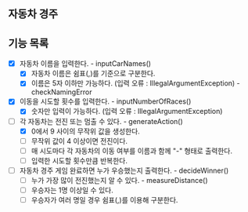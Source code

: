 ## 자동차 경주

## 기능 목록

- [x] 자동차 이름을 입력한다. - inputCarNames()
  - [x] 자동차 이름은 쉼표(,)를 기준으로 구분한다.
  - [x] 이름은 5자 이하만 가능하다. (입력 오류 : IllegalArgumentException) - checkNamingError

- [x] 이동을 시도할 횟수를 입력한다. - inputNumberOfRaces()
  - [x] 숫자만 입력이 가능하다. (입력 오류 : IllegalArgumentException)

- [ ] 각 자동차는 전진 또는 멈출 수 있다. - generateAction()
  - [x] 0에서 9 사이의 무작위 값을 생성한다.
  - [ ] 무작위 값이 4 이상이면 전진이다.
  - [ ] 매 시도마다 각 자동차의 이동 여부를 이름과 함께 "-" 형태로 출력한다.
  - [ ] 입력한 시도할 횟수만큼 반복한다.

- [ ] 자동차 경주 게임 완료하면 누가 우승했는지 출력한다. - decideWinner()
  - [ ] 누가 가장 많이 전진했는지 알 수 있다. - measureDistance()
  - [ ] 우승자는 1명 이상일 수 있다.
  - [ ] 우승자가 여러 명일 경우 쉼표(,)를 이용해 구분한다.
